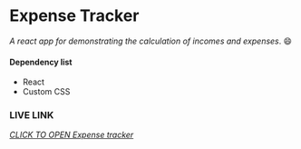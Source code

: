 # Expense Tracker
*A react app for demonstrating the calculation of incomes and expenses*. :smile:

#### Dependency list
- React
- Custom CSS

### LIVE LINK
[*CLICK TO OPEN Expense tracker*](https://mehedikhokon.github.io/expense-tracker/)  
